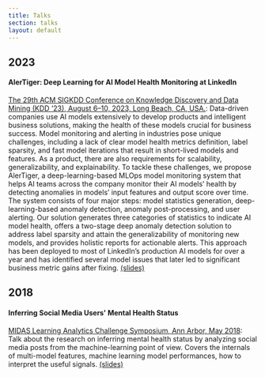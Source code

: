 ```yaml
---
title: Talks
section: talks
layout: default
---
```


<div class="hfeed">

  <!-- 2023 -->
  <div class="hentry post project-batch-title">
    <h2>2023</h2>
  </div>
    <div class="hentry post project-batch-title">
    <h4>AlerTiger: Deep Learning for AI Model Health Monitoring at LinkedIn</h4>
    <div class="entry-summary">
      <p><a class="talk-title" href="https://kdd.org/kdd2023/ads-track-papers/" target="_blank">The 29th ACM SIGKDD Conference on Knowledge Discovery and Data Mining (KDD ’23), August 6–10, 2023, Long Beach, CA, USA.</a>: Data-driven companies use AI models extensively to develop products and intelligent business solutions, making the health of these models crucial for business success. Model monitoring and alerting in industries pose unique challenges, including a lack of clear model health metrics definition, label sparsity, and fast model iterations that result in short-lived models and features. As a product, there are also requirements for scalability, generalizability, and explainability. To tackle these challenges, we propose AlerTiger, a deep-learning-based MLOps model monitoring system that helps AI teams across the company monitor their AI models’ health by detecting anomalies in models’ input features and output score over time. The system consists of four major steps: model statistics generation, deep-learning-based anomaly detection, anomaly post-processing, and user alerting. Our solution generates three categories of statistics to indicate AI model health, offers a two-stage deep anomaly detection solution to address label sparsity and attain the generalizability of monitoring new models, and provides holistic reports for actionable alerts. This approach has been deployed to most of LinkedIn’s production AI models for over a year and has identified several model issues that later led to significant business metric gains after fixing. <a href="https://speakerdeck.com/frankxu/kdd2023-poster-alertiger" target="_blank">(slides)</a></p>
    </div>
  </div>


  <!-- 2018 -->
  <div class="hentry post project-batch-title">
    <h2>2018</h2>
  </div>
  <!-- Tensorflow Roadshow, Bengaluru, October 2018 -->
    <div class="hentry post project-batch-title">
    <h4>Inferring Social Media Users' Mental Health Status</h4>
    <div class="entry-summary">
      <p><a class="talk-title" href="https://midas.umich.edu/event/learning-analytics-challenge-symposium/" target="_blank">MIDAS Learning Analytics Challenge Symposium, Ann Arbor, May 2018</a>: Talk about the research on inferring mental health status by analyzing social media posts from the machine-learning point of view. Covers the internals of multi-model features, machine learning model performances, how to interpret the useful signals. <a href="https://speakerdeck.com/frankxu/inferring-social-media-users-mental-health-status-from-multimodal-information" target="_blank">(slides)</a></p>
    </div>
  </div>
</div>
